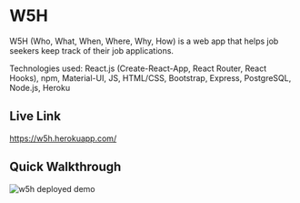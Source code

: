 # W5H
W5H (Who, What, When, Where, Why, How) is a web app that helps job seekers keep track of their job applications.

Technologies used: React.js (Create-React-App, React Router, React Hooks), npm, Material-UI, JS, HTML/CSS, Bootstrap, Express, PostgreSQL, Node.js, Heroku

## Live Link
https://w5h.herokuapp.com/

## Quick Walkthrough

![w5h deployed demo](https://user-images.githubusercontent.com/72715781/109739534-97ee3a80-7b7e-11eb-8d05-7b4ae1e245df.gif)


<!---![w5h WIP demo 2](https://user-images.githubusercontent.com/72715781/109616603-35e3f580-7aea-11eb-9b02-44e04ce51086.gif)-->

<!---![w5h WIP demo](https://user-images.githubusercontent.com/72715781/109463767-6e1c0300-7a1a-11eb-9843-5fd26600829b.gif)-->
